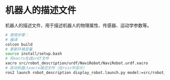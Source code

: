 # 机器人的描述文件   
机器人的描述文件，用于描述机器人的物理属性、传感器、运动学参数等。

```bash
# 使用步骤：
# 编译
colcon build
# 更新环境变量
source install/setup.bash
# 将xacro生成urdf文件
xacro src/robot_description/urdf/NaviRobot/NaviRobot.urdf.xacro
# 启动机器人xacro描述文件（在rviz中显示）
ros2 launch robot_description display_robot.launch.py model:=src/robot_description/urdf/NaviRobot/NaviRobot.urdf.xacro
```

